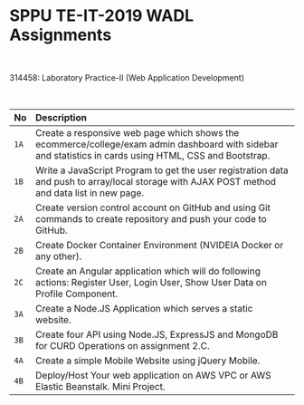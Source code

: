# SPPU TE-IT-2019 WADL Assignments
</br>

314458: Laboratory Practice-II (Web Application Development)

</br>

| No  | Description |
| :-------- |:------------------------- |
| `1A` | Create a responsive web page which shows the ecommerce/college/exam admin dashboard with sidebar and statistics in cards using HTML, CSS and Bootstrap. |
| `1B` | Write a JavaScript Program to get the user registration data and push to array/local storage with AJAX POST method and data list in new page.|
| `2A` | Create version control account on GitHub and using Git commands to create repository and push your code to GitHub. |
| `2B` | Create Docker Container Environment (NVIDEIA Docker or any other). |
| `2C` | Create an Angular application which will do following actions: Register User, Login User, Show User Data on Profile Component. |
| `3A` | Create a Node.JS Application which serves a static website. |
| `3B` | Create four API using Node.JS, ExpressJS and MongoDB for CURD Operations on assignment 2.C. |
| `4A` | Create a simple Mobile Website using jQuery Mobile. |
| `4B` | Deploy/Host Your web application on AWS VPC or AWS Elastic Beanstalk. Mini Project. |



